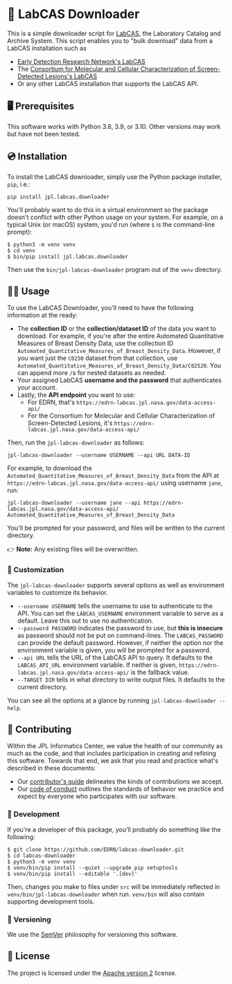 # 📀 LabCAS Downloader

This is a simple downloader script for [LabCAS](https://edrn.nci.nih.gov/data-and-resources/informatics/labcas), the Laboratory Catalog and Archive System. This script enables you to "bulk download" data from a LabCAS installation such as

-   [Early Detection Research Network's LabCAS](https://edrn-labcas.jpl.nasa.gov/)
-   The [Consortium for Molecular and Cellular Characterization of Screen-Detected Lesions's LabCAS](https://mcl-labcas.jpl.nasa.gov/)
-   Or any other LabCAS installation that supports the LabCAS API.


## 🖥 Prerequisites

This software works with Python 3.8, 3.9, or 3.10. Other versions may work but have not been tested.


## 💿 Installation

To install the LabCAS downloader, simply use the Python package installer, `pip`, i.e.:

    pip install jpl.labcas.downloader

You'll probably want to do this in a virtual environment so the package doesn't conflict with other Python usage on your system. For example, on a typical Unix (or macOS) system, you'd run (where `$` is the command-line prompt):
```console
$ python3 -m venv venv
$ cd venv
$ bin/pip install jpl.labcas.downloader
```
Then use the `bin/jpl-labcas-downloader` program out of the `venv` directory.


## 💁‍♀️ Usage

To use the LabCAS Downloader, you'll need to have the following information at the ready:

-   The **collection ID** or the **collection/dataset ID** of the data you want to download. For example, if you're after the entire Automated Quantitative Measures of Breast Density Data, use the collection ID `Automated_Quantitative_Measures_of_Breast_Density_Data`. However, if you want just the `C0250` dataset from that collection, use `Automated_Quantitative_Measures_of_Breast_Density_Data/C02520`. You can append more `/`s for nested datasets as needed.
-   Your assigned LabCAS **username and the password** that authenticates your account.
-   Lastly, the **API endpoint** you want to use:
    -   For EDRN, that's `https://edrn-labcas.jpl.nasa.gov/data-access-api/`
    -   For the Consortium for Molecular and Cellular Characterization of Screen-Detected Lesions, it's `https://edrn-labcas.jpl.nasa.gov/data-access-api/`

Then, run the `jpl-labcas-downloader` as follows:

    jpl-labcas-downloader --username USERNAME --api URL DATA-ID

For example, to download the `Automated_Quantitative_Measures_of_Breast_Density_Data` from the API at `https://edrn-labcas.jpl.nasa.gov/data-access-api/` using username `jane`, run:

    jpl-labcas-downloader --username jane --api https://edrn-labcas.jpl.nasa.gov/data-access-api/ Automated_Quantitative_Measures_of_Breast_Density_Data

You'll be prompted for your password, and files will be written to the current directory.


👉 **Note:** Any existing files will be overwritten.


### 🎨 Customization

The `jpl-labcas-downloader` supports several options as well as environment variables to customize its behavior.

-   `--username USERNAME` tells the username to use to authenticate to the API. You can set the `LABCAS_USERNAME` environment variable to serve as a default. Leave this out to use no authentication.
-   `--password PASSWORD` indicates the password to use, but **this is insecure** as password should not be put on command-lines. The `LABCAS_PASSWORD` can provide the default password. However, if neither the option nor the environment variable is given, you will be prompted for a password.
-   `--api URL` tells the URL of the LabCAS API to query. It defaults to the `LABCAS_API_URL` environment variable. If neither is given, `https://edrn-labcas.jpl.nasa.gov/data-access-api/` is the fallback value.
-   `--TARGET DIR` tells in what directory to write output files. It defaults to the current directory.

You can see all the options at a glance by running `jpl-labcas-downloader --help`.


## 👥 Contributing

Within the JPL Informatics Center, we value the health of our community as much as the code, and that includes participation in creating and refining this software. Towards that end, we ask that you read and practice what's described in these documents:

-   Our [contributor's guide](https://github.com/EDRN/.github/blob/main/CONTRIBUTING.md) delineates the kinds of contributions we accept.
-   Our [code of conduct](https://github.com/EDRN/.github/blob/main/CODE_OF_CONDUCT.md) outlines the standards of behavior we practice and expect by everyone who participates with our software.

### 🔧 Development

If you're a developer of this package, you'll probably do something like the following:
```console
$ git clone https://github.com/EDRN/labcas-downloader.git
$ cd labcas-downloader
$ python3 -m venv venv
$ venv/bin/pip install --quiet --upgrade pip setuptools
$ venv/bin/pip install --editable '.[dev]'
```
Then, changes you make to files under `src` will be immediately reflected in `venv/bin/jpl-labcas-downloader` when run. `venv/bin` will also contain supporting development tools.


### 🔢 Versioning

We use the [SemVer](https://semver.org/) philosophy for versioning this software.


## 📃 License

The project is licensed under the [Apache version 2](LICENSE.md) license.
